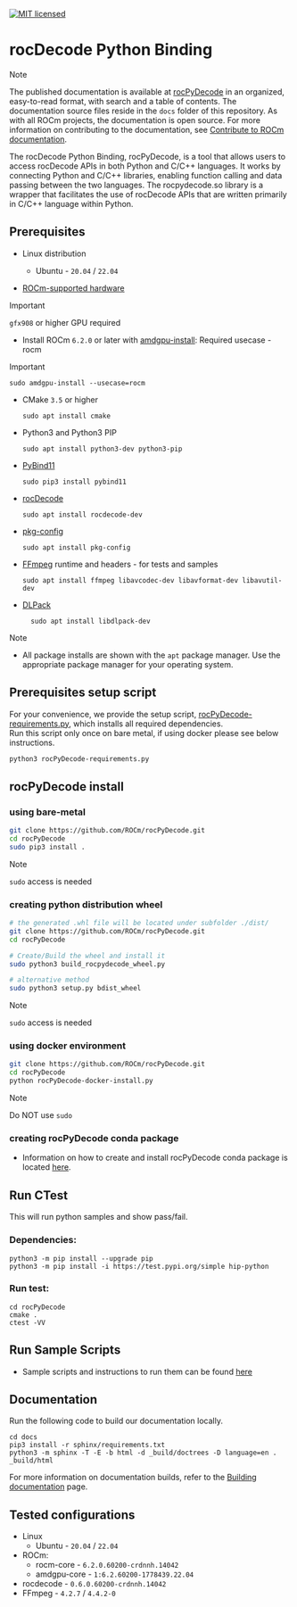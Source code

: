 [![MIT licensed](https://img.shields.io/badge/license-MIT-blue.svg)](https://opensource.org/licenses/MIT)

# rocDecode Python Binding

> [!NOTE]
> The published documentation is available at [rocPyDecode](https://rocm.docs.amd.com/projects/rocPyDecode/en/latest/index.html) in an organized, easy-to-read format, with search and a table of contents. The documentation source files reside in the `docs` folder of this repository. As with all ROCm projects, the documentation is open source. For more information on contributing to the documentation, see [Contribute to ROCm documentation](https://rocm.docs.amd.com/en/latest/contribute/contributing.html).


The rocDecode Python Binding, rocPyDecode, is a tool that allows users to access rocDecode APIs in both Python and C/C++ languages. It works by connecting Python and C/C++ libraries, enabling function calling and data passing between the two languages. The rocpydecode.so library is a wrapper that facilitates the use of rocDecode APIs that are written primarily in C/C++ language within Python.

## Prerequisites

* Linux distribution
  * Ubuntu - `20.04` / `22.04`

* [ROCm-supported hardware](https://rocm.docs.amd.com/projects/install-on-linux/en/latest/reference/system-requirements.html)
> [!IMPORTANT] 
> `gfx908` or higher GPU required

* Install ROCm `6.2.0` or later with [amdgpu-install](https://rocm.docs.amd.com/projects/install-on-linux/en/latest/how-to/amdgpu-install.html): Required usecase - rocm
> [!IMPORTANT]
> `sudo amdgpu-install --usecase=rocm`

* CMake `3.5` or higher
  
  ```shell
  sudo apt install cmake
  ```

* Python3 and Python3 PIP
  
  ```shell
  sudo apt install python3-dev python3-pip
  ```

* [PyBind11](https://github.com/pybind/pybind11)

  ```shell
  sudo pip3 install pybind11
  ```

* [rocDecode](https://github.com/ROCm/rocDecode)
  
  ```shell
  sudo apt install rocdecode-dev
  ```

* [pkg-config](https://en.wikipedia.org/wiki/Pkg-config)

  ```shell
  sudo apt install pkg-config
  ```

* [FFmpeg](https://ffmpeg.org/about.html) runtime and headers - for tests and samples

  ```shell
  sudo apt install ffmpeg libavcodec-dev libavformat-dev libavutil-dev
  ```

* [DLPack](https://pypi.org/project/dlpack/)
  
  ```shell
    sudo apt install libdlpack-dev   
    ```

>[!NOTE]
> * All package installs are shown with the `apt` package manager. Use the appropriate package manager for your operating system.

## Prerequisites setup script

For your convenience, we provide the setup script, [rocPyDecode-requirements.py](rocPyDecode-requirements.py), which installs all required dependencies.\
Run this script only once on bare metal, if using docker please see below instructions.

```bash
python3 rocPyDecode-requirements.py
```

## rocPyDecode install

### using bare-metal

```bash
git clone https://github.com/ROCm/rocPyDecode.git
cd rocPyDecode
sudo pip3 install .
```
>[!NOTE]
> `sudo` access is needed

### creating python distribution wheel

```bash
# the generated .whl file will be located under subfolder ./dist/
git clone https://github.com/ROCm/rocPyDecode.git
cd rocPyDecode

# Create/Build the wheel and install it
sudo python3 build_rocpydecode_wheel.py

# alternative method
sudo python3 setup.py bdist_wheel
```
>[!NOTE]
> `sudo` access is needed

### using docker environment

```bash
git clone https://github.com/ROCm/rocPyDecode.git
cd rocPyDecode
python rocPyDecode-docker-install.py 
```
>[!NOTE]
> Do NOT use `sudo`

### creating rocPyDecode conda package
* Information on how to create and install rocPyDecode conda package is located [here](https://github.com/ROCm/rocPyDecode/blob/develop/conda-recipe/README.md).

## Run CTest
This will run python samples and show pass/fail.

### Dependencies:

```
python3 -m pip install --upgrade pip
python3 -m pip install -i https://test.pypi.org/simple hip-python
```

### Run test:

```
cd rocPyDecode
cmake .
ctest -VV
```

## Run Sample Scripts

* Sample scripts and instructions to run them can be found [here](samples/)

## Documentation

Run the following code to build our documentation locally.

```shell
cd docs
pip3 install -r sphinx/requirements.txt
python3 -m sphinx -T -E -b html -d _build/doctrees -D language=en . _build/html
```

For more information on documentation builds, refer to the
[Building documentation](https://rocm.docs.amd.com/en/latest/contribute/building.html)
page.

## Tested configurations

* Linux
  * Ubuntu - `20.04` / `22.04`
* ROCm:
  * rocm-core - `6.2.0.60200-crdnnh.14042`
  * amdgpu-core - `1:6.2.60200-1778439.22.04`
* rocdecode - `0.6.0.60200-crdnnh.14042`
* FFmpeg - `4.2.7` / `4.4.2-0`
